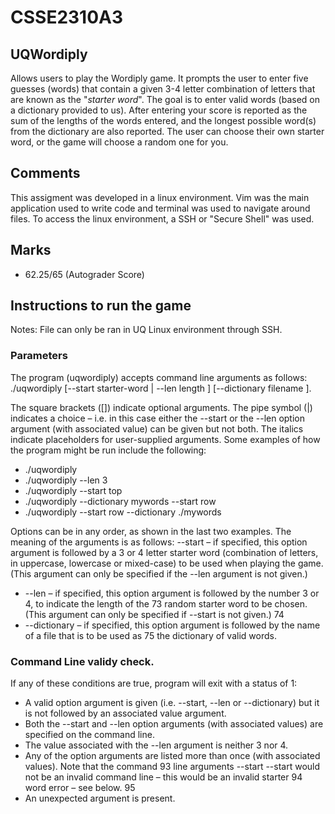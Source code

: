 # CSSE2310A3

## UQWordiply
Allows users to play the Wordiply game. It prompts the user to enter five guesses (words) that contain a given 3-4 letter combination of letters that are known as the "*starter word*". The goal is to enter valid words (based on a dictionary provided to us). After entering your score is reported as the sum of the lengths of the words entered, and the longest possible word(s) from the dictionary are also reported. The user can choose their own starter word, or the game will choose a random one for you.

## Comments 
This assigment was developed in a linux environment. Vim was the main application used to write code and terminal was used to navigate around files. 
To access the linux environment, a SSH or "Secure Shell" was used. 

## Marks 
- 62.25/65 (Autograder Score)

## Instructions to run the game
Notes: File can only be ran in UQ Linux environment through SSH.

### Parameters 

The program (uqwordiply) accepts command line arguments as follows: ./uqwordiply [--start starter-word | --len length ] [--dictionary filename ]. 

The square brackets ([]) indicate optional arguments. The pipe symbol (|) indicates a choice – i.e. in this case either the --start or the --len option argument (with associated value) can be given but not both. The italics indicate placeholders for user-supplied arguments. 
Some examples of how the program might be run include the following: 
- ./uqwordiply
- ./uqwordiply --len 3
- ./uqwordiply --start top
- ./uqwordiply --dictionary mywords --start row
- ./uqwordiply --start row --dictionary ./mywords

Options can be in any order, as shown in the last two examples. The meaning of the arguments is as follows:
 --start – if specified, this option argument is followed by a 3 or 4 letter starter word (combination of letters, in uppercase, lowercase or mixed-case) to be used when playing the game. (This argument can only be specified if the --len argument is not given.)
- --len – if specified, this option argument is followed by the number 3 or 4, to indicate the length of the 73 random starter word to be chosen. (This argument can only be specified if --start is not given.) 74
- --dictionary – if specified, this option argument is followed by the name of a file that is to be used as 75 the dictionary of valid words.

### Command Line validy check.
If any of these conditions are true, program will exit with a status of 1: 
  - A valid option argument is given (i.e. --start, --len or --dictionary) but it is not followed by an associated value argument.
  - Both the --start and --len option arguments (with associated values) are specified on the command line. 
  - The value associated with the --len argument is neither 3 nor 4. 
  - Any of the option arguments are listed more than once (with associated values). Note that the command 93 line arguments --start --start would not be an invalid command line – this would be an invalid starter 94 word error – see below. 95
  - An unexpected argument is present.
